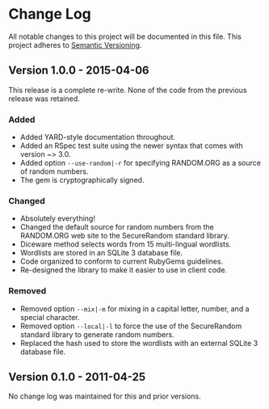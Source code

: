 # Change Log
All notable changes to this project will be documented in this file. This
project adheres to [Semantic Versioning](http://semver.org/).

## Version 1.0.0 - 2015-04-06
This release is a complete re-write. None of the code from the previous
release was retained.

### Added
- Added YARD-style documentation throughout.
- Added an RSpec test suite using the newer syntax that comes with
  version ~> 3.0.
- Added option `--use-random|-r` for specifying RANDOM.ORG as a source of
  random numbers.
- The gem is cryptographically signed.

### Changed
- Absolutely everything!
- Changed the default source for random numbers from the RANDOM.ORG web site
  to the SecureRandom standard library.
- Diceware method selects words from 15 multi-lingual wordlists.
- Wordlists are stored in an SQLite 3 database file.
- Code organized to conform to current RubyGems guidelines.
- Re-designed the library to make it easier to use in client code.

### Removed
- Removed option `--mix|-m` for mixing in a capital letter, number, and a
  special character.
- Removed option `--local|-l` to force the use of the SecureRandom standard
  library to generate random numbers.
- Replaced the hash used to store the wordlists with an external SQLite 3
  database file.

## Version 0.1.0 - 2011-04-25
No change log was maintained for this and prior versions.
